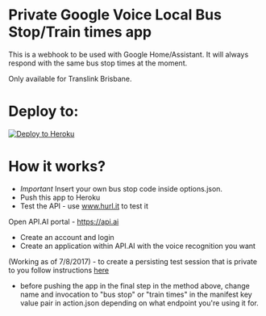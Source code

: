 # Private Google Voice Local Bus Stop/Train times app

This is a webhook to be used with Google Home/Assistant. 
It will always respond with the same bus stop times at the moment.

Only available for Translink Brisbane.

# Deploy to:
[![Deploy to Heroku](https://www.herokucdn.com/deploy/button.svg)](https://heroku.com/deploy)

# How it works?
- *Important* Insert your own bus stop code inside options.json.
- Push this app to Heroku
- Test the API - use www.hurl.it to test it

Open API.AI portal - https://api.ai
- Create an account and login
- Create an application within API.AI with the voice recognition you want

(Working as of 7/8/2017) - to create a persisting test session that is private to you follow instructions [here](https://stackoverflow.com/questions/41088596/make-google-actions-development-project-preview-persist-longer/41205026#41205026)

- before pushing the app in the final step in the method above, change name and invocation to "bus stop" or "train times" in the manifest key value pair in action.json depending on what endpoint you're using it for.